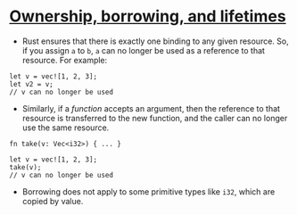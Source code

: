 # [Ownership, borrowing, and lifetimes](https://doc.rust-lang.org/book/ownership.html)

* Rust ensures that there is exactly one binding to any given resource. So, if you assign `a` to `b`, `a` can no longer be used as a reference to that resource. For example:

```
let v = vec![1, 2, 3];
let v2 = v;
// v can no longer be used
```

* Similarly, if a *function* accepts an argument, then the reference to that resource is transferred to the new function, and the caller can no longer use the same resource.

```
fn take(v: Vec<i32>) { ... }

let v = vec![1, 2, 3];
take(v);
// v can no longer be used
```

* Borrowing does not apply to some primitive types like `i32`, which are copied by value.
